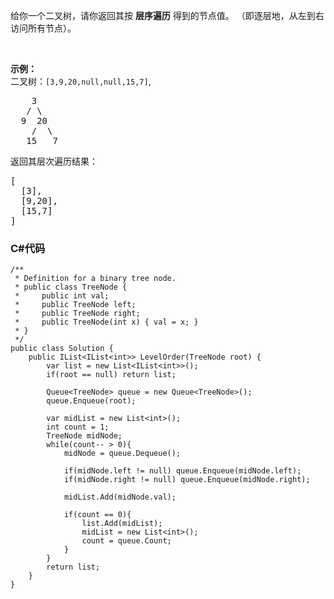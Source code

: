 <p>给你一个二叉树，请你返回其按 <strong>层序遍历</strong> 得到的节点值。 （即逐层地，从左到右访问所有节点）。</p>

<p>&nbsp;</p>

<p><strong>示例：</strong><br>
二叉树：<code>[3,9,20,null,null,15,7]</code>,</p>

<pre>    3
   / \
  9  20
    /  \
   15   7
</pre>

<p>返回其层次遍历结果：</p>

<pre>[
  [3],
  [9,20],
  [15,7]
]
</pre>

### C#代码

```
/**
 * Definition for a binary tree node.
 * public class TreeNode {
 *     public int val;
 *     public TreeNode left;
 *     public TreeNode right;
 *     public TreeNode(int x) { val = x; }
 * }
 */
public class Solution {
    public IList<IList<int>> LevelOrder(TreeNode root) {
        var list = new List<IList<int>>();      
        if(root == null) return list;

        Queue<TreeNode> queue = new Queue<TreeNode>();
        queue.Enqueue(root);

        var midList = new List<int>();  
        int count = 1;
        TreeNode midNode;
        while(count-- > 0){
            midNode = queue.Dequeue();

            if(midNode.left != null) queue.Enqueue(midNode.left);
            if(midNode.right != null) queue.Enqueue(midNode.right);

            midList.Add(midNode.val);

            if(count == 0){
                list.Add(midList);
                midList = new List<int>();
                count = queue.Count;
            }
        }
        return list;
    }
}
```